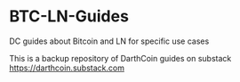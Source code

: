 # BTC-LN-Guides
DC guides about Bitcoin and LN for specific use cases

This is a backup repository of DarthCoin guides on substack https://darthcoin.substack.com

